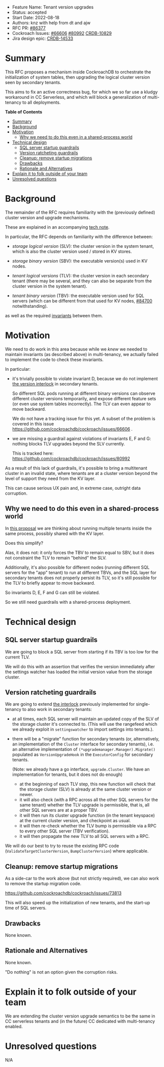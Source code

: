 - Feature Name: Tenant version upgrades
- Status: accepted
- Start Date: 2022-08-18
- Authors: knz with help from dt and ajw
- RFC PR: [#86377](https://github.com/cockroachdb/cockroach/pull/86377)
- Cockroach Issues: [#66606](https://github.com/cockroachdb/cockroach/issues/66606) [#80992](https://github.com/cockroachdb/cockroach/issues/80992) [CRDB-10829](https://cockroachlabs.atlassian.net/browse/CRDB-10829)
- Jira design epic: [CRDB-14533](https://cockroachlabs.atlassian.net/browse/CRDB-14533)

# Summary

This RFC proposes a mechanism inside CockroachDB to orchestrate the
initialization of system tables, then upgrading the logical cluster
version seen by secondary tenants.

This aims to fix an active correctness bug, for which we so far
use a kludgy workaround in CC Serverless, and which will block
a generalization of multi-tenancy to all deployments.

<!-- markdown-toc start - Don't edit this section. Run M-x markdown-toc-refresh-toc -->
**Table of Contents**

- [Summary](#summary)
- [Background](#background)
- [Motivation](#motivation)
    - [Why we need to do this even in a shared-process world](#why-we-need-to-do-this-even-in-a-shared-process-world)
- [Technical design](#technical-design)
    - [SQL server startup guardrails](#sql-server-startup-guardrails)
    - [Version ratcheting guardrails](#version-ratcheting-guardrails)
    - [Cleanup: remove startup migrations](#cleanup-remove-startup-migrations)
    - [Drawbacks](#drawbacks)
    - [Rationale and Alternatives](#rationale-and-alternatives)
- [Explain it to folk outside of your team](#explain-it-to-folk-outside-of-your-team)
- [Unresolved questions](#unresolved-questions)

<!-- markdown-toc end -->


# Background

The remainder of the RFC requires familiarity with the (previously defined)
cluster version and upgrade mechanisms.

These are explained in an accompanying [tech
note](../tech-notes/version_upgrades.md).

In particular, the RFC depends on familiarity with the difference between:

- *storage logical version* (SLV): the cluster version in the system tenant, which is also
  the cluster version used / stored in KV stores.

- *storage binary version* (SBV): the executable version(s) used in KV nodes.

- *tenant logical versions* (TLV): the cluster version in each
  secondary tenant (there may be several, and they can also be
  separate from the cluster version in the system tenant).

- *tenant binary version* (TBV): the executable version used for SQL servers (which can be different
  from that used for KV nodes,
  [#84700](https://github.com/cockroachdb/cockroach/pull/84700)
  notwithstanding).

as well as the required
[invariants](../tech-notes/version_upgrades.md##invariants-in-a-multi-tenancy-world)
between them.

# Motivation

We need to do work in this area because while we *knew* we needed to
maintain invariants (as described above) in multi-tenancy, we actually
failed to implement the code to check these invariants.

In particular:

- it's trivially possible to violate invariant D, because we do not
  implement [the version
  interlock](../tech-notes/version_upgrades.md#enforcing-the-invariants-during-upgrades-in-single-tenancy)
  in secondary tenants.

  So different SQL pods running at different binary versions can
  observe different cluster versions temporarily, and expose different
  feature sets (or even use system tables incorrectly). The TLV can
  even appear to move backward.

  We do not have a tracking issue for this yet.  A subset of the
  problem is covered in this issue
  https://github.com/cockroachdb/cockroach/issues/66606 .

- we are missing a guardrail against violations of invariants E, F and
  G: nothing blocks TLV upgrades beyond the SLV currently.

  This is tracked here: https://github.com/cockroachdb/cockroach/issues/80992

As a result of this lack of guardrails, it's possible to bring a
multitenant cluster in an invalid state, where tenants are at a
cluster version beyond the level of support they need from the KV
layer.

This can cause serious UX pain and, in extreme case, outright data
corruption.

## Why we need to do this even in a shared-process world

In [this
proposal](https://github.com/cockroachdb/cockroach/pull/84700) we are
thinking about running multiple tenants inside the same process,
possibly shared with the KV layer.

Does this simplify?

Alas, it does not: it only forces the TBV to remain equal to SBV, but
it does not constraint the TLV to remain "behind" the SLV.

Additionally, it's also possible for different nodes (running
different SQL servers for the "app" tenant) to run at different TBVs, and
the SQL layer for secondary tenants does not properly persist its TLV, so
it's still possible for the TLV to briefly appear to move backward.

So invariants D, E, F and G can still be violated.

So we still need guardrails with a shared-process deployment.

# Technical design

## SQL server startup guardrails

We are going to block a SQL server from starting if its TBV is too low
for the current TLV.

We will do this with an assertion that verifies the version
immediately after the settings watcher has loaded the initial version
value from the storage cluster.

## Version ratcheting guardrails

We are going to extend [the
interlock](../tech-notes/version_upgrades.md#enforcing-the-invariants-during-upgrades-in-single-tenancy)
previously implemented for single-tenancy to also work in secondary
tenants:

- at all times, each SQL server will maintain an updated copy of the SLV of the
  storage cluster it's connected to. (This will use the rangefeed which we already
  exploit in `settingswatcher` to import settings into tenants.).

- there will be a "migrate" function for secondary tenants (or, alternatively,
  an implementation of the `Cluster` interface for secondary tenants),
  i.e. an alternative implementation of `(*upgrademanager.Manager).Migrate()`
  populated as `VersionUpgradeHook` in the `ExecutorConfig` for secondary tenants.

  (Note: we already have a go interface, `upgrade.Cluster`. We have an
  implementation for tenants, but it does not do enough)

  - at the beginning of each TLV step, this new function will check that
    the storage cluster (SLV) is already at the same cluster version or newer.
  - it will also check (with a RPC across all the other SQL servers for
    the same tenant) whether the TLV upgrade is permissible, that is,
    all other SQL servers are at a proper TBV.
  - it will then run its cluster upgrade function (in the tenant keyspace) at the
    current cluster version, and checkpoint as usual.
  - it will then re-check whether the TLV bump is permissible via a RPC
    to every other SQL server (TBV verification).
  - it will then propagate the new TLV to all SQL servers with a RPC.

We will do our best to try to reuse the existing RPC code
(`ValidateTargetClusterVersion`, `BumpClusterVersion`) where
applicable.

## Cleanup: remove startup migrations

As a side-car to the work above (but not strictly required), we can also work to remove the startup migration code.

https://github.com/cockroachdb/cockroach/issues/73813

This will also speed up the initialization of new tenants, and the start-up time of SQL servers.

## Drawbacks

None known.

## Rationale and Alternatives

None known.

"Do nothing" is not an option given the corruption risks.

# Explain it to folk outside of your team

We are extending the cluster version upgrade semantics to be the same
in CC serverless tenants and (in the future) CC dedicated with
multi-tenancy enabled.

# Unresolved questions

N/A
